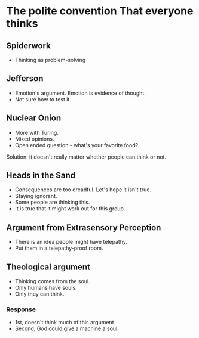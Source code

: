 # The polite convention That everyone thinks

## Spiderwork
* Thinking as problem-solving

## Jefferson
* Emotion's argument. Emotion is evidence of thought.
* Not sure how to test it.

## Nuclear Onion
* More with Turing.
* Mixed opinions.
* Open ended question - what's your favorite food?

Solution: it doesn't really matter whether people can think or not.

## Heads in the Sand
* Consequences are too dreadful. Let's hope it isn't true.
* Staying ignorant.
* Some people are thinking this.
* It is true that it might work out for this group.

## Argument from Extrasensory Perception  
* There is an idea people might have telepathy.
* Put them in a telepathy-proof room.

## Theological argument
* Thinking comes from the soul.
* Only humans have souls.
* Only they can think.

### Response
* 1st, doesn't think much of this argument
* Second, God could give a machine a soul.

